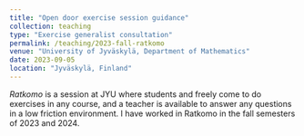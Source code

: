 ```yaml
---
title: "Open door exercise session guidance"
collection: teaching
type: "Exercise generalist consultation"
permalink: /teaching/2023-fall-ratkomo
venue: "University of Jyväskylä, Department of Mathematics"
date: 2023-09-05
location: "Jyväskylä, Finland"
---
```


_Ratkomo_ is a session at JYU where students and freely come to do exercises in any course, and a teacher is available to answer any questions in a low friction environment.
I have worked in Ratkomo in the fall semesters of 2023 and 2024.
